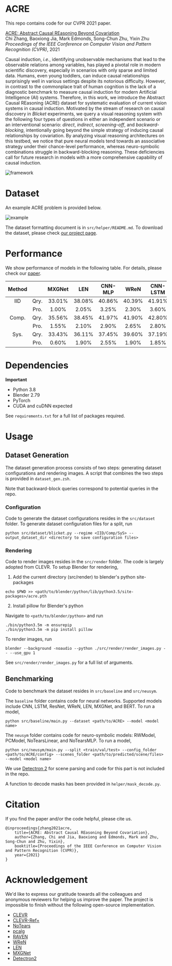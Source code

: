 # ACRE
This repo contains code for our CVPR 2021 paper.

[ACRE: <u>A</u>bstract <u>C</u>ausal <u>RE</u>asoning Beyond Covariation](http://wellyzhang.github.io/attach/cvpr21zhang_acre.pdf)  
Chi Zhang, Baoxiong Jia, Mark Edmonds, Song-Chun Zhu, Yixin Zhu  
*Proceedings of the IEEE Conference on Computer Vision and Pattern Recognition (CVPR)*, 2021   

Causal induction, *i.e.*, identifying unobservable mechanisms that lead to the observable relations among variables, has played a pivotal role in modern scientific discovery, especially in scenarios with only sparse and limited data. Humans, even young toddlers, can induce causal relationships surprisingly well in various settings despite its notorious difficulty. However, in contrast to the commonplace trait of human cognition is the lack of a diagnostic benchmark to measure causal induction for modern Artificial Intelligence (AI) systems. Therefore, in this work, we introduce the Abstract Causal REasoning (ACRE) dataset for systematic evaluation of current vision systems in causal induction. Motivated by the stream of research on causal discovery in *Blicket* experiments, we query a visual reasoning system with the following four types of questions in either an independent scenario or an interventional scenario: *direct*, *indirect*, *screening-off*, and *backward-blocking*, intentionally going beyond the simple strategy of inducing causal relationships by covariation. By analyzing visual reasoning architectures on this testbed, we notice that pure neural models tend towards an associative strategy under their chance-level performance, whereas neuro-symbolic combinations struggle in backward-blocking reasoning. These deficiencies call for future research in models with a more comprehensive capability of causal induction.

![framework](http://wellyzhang.github.io/img/in-post/ACRE/model.jpeg)

# Dataset

An example ACRE problem is provided below.

![example](http://wellyzhang.github.io/img/in-post/ACRE/example.jpeg)

The dataset formatting document is in ```src/helper/README.md```. To download the dataset, please check [our project page](http://wellyzhang.github.io/project/acre.html#dataset).

# Performance

We show performance of models in the following table. For details, please check our [paper](http://wellyzhang.github.io/attach/cvpr21zhang_prae.pdf).

| Method |      | MXGNet |  LEN   | CNN-MLP |  WReN  | CNN-LSTM | ResNet-MLP | CNN-BERT | NS-RW  | NS-PC  | **NS-Opt** |
|:------:|:----:|:------:|:------:|:-------:|:------:|:--------:|:----------:|:--------:|:------:|:------:|:----------:|
|  IID   | Qry. | 33.01% | 38.08% | 40.86%  | 40.39% |  41.91%  |   42.00%   |  43.56%  | 46.61% | 59.26% | **66.29**% |
|        | Pro. | 1.00%  | 2.05%  |  3.25%  | 2.30%  |  3.60%   |   3.35%    |  3.50%   | 6.45%  | 21.15% | **27.00**% |
| Comp.  | Qry. | 35.56% | 38.45% | 41.97%  | 41.90% |  42.80%  |   42.80%   |  43.79%  | 50.69% | 61.83% | **69.04**% |
|        | Pro. | 1.55%  | 2.10%  |  2.90%  | 2.65%  |  2.80%   |   2.60%    |  2.40%   | 8.10%  | 22.00% | **31.20**% |
|  Sys.  | Qry. | 33.43% | 36.11% | 37.45%  | 39.60% |  37.19%  |   37.71%   |  39.93%  | 42.18% | 62.63% | **67.44**% |
|        | Pro. | 0.60%  | 1.90%  |  2.55%  | 1.90%  |  1.85%   |   1.75%    |  1.90%   | 4.00%  | 29.20% | **29.55**% |


# Dependencies

**Important**
* Python 3.8
* Blender 2.79
* PyTorch
* CUDA and cuDNN expected

See ```requirements.txt``` for a full list of packages required.

# Usage

## Dataset Generation

The dataset generation process consists of two steps: generating dataset configurations and rendering images. A script that combines the two steps is provided in ```dataset_gen.zsh```.

Note that backward-block queries correspond to potential queries in the repo.

### Configuration

Code to generate the dataset configurations resides in the ```src/dataset``` folder. To generate dataset configuration files for a split, run

```
python src/dataset/blicket.py --regime <IID/Comp/SyS> --output_dataset_dir <directory to save configuration files>
```

### Rendering

Code to render images resides in the ```src/render``` folder. The code is largely adopted from CLEVR. To setup Blender for rendering, 

1. Add the current directory (src/render) to blender's python site-packages 
```
echo $PWD >> <path/to/blender/python/lib/python3.5/site-packages>/acre.pth
```

2. Install pillow for Blender's python

Navigate to ```<path/to/blender/python>``` and run 
```
./bin/python3.5m -m ensurepip
./bin/python3.5m -m pip install pillow
```

To render images, run
```
blender --background -noaudio --python ./src/render/render_images.py -- --use_gpu 1
```

See ```src/render/render_images.py``` for a full list of arguments.

## Benchmarking

Code to benchmark the dataset resides in ```src/baseline``` and ```src/neusym```. 

The ```baseline``` folder contains code for neural networks. Supported models include CNN, LSTM, ResNet, WReN, LEN, MXGNet, and BERT. To run a model,
```
python src/baseline/main.py --dataset <path/to/ACRE> --model <model name>
```

The ```neusym``` folder contains code for neuro-symbolic models: RWModel, PCModel, NoTearsLinear, and NoTearsMLP. To run a model,
```
python src/neusym/main.py --split <train/val/test> --config_folder <path/to/ACRE/config> --scenes_folder <path/to/predicted/scene/files> --model <model name>
```

We use [Detectron 2](https://github.com/facebookresearch/detectron2) for scene parsing and code for this part is not included in the repo. 

A function to decode masks has been provided in ```helper/mask_decode.py```.

# Citation

If you find the paper and/or the code helpful, please cite us.

```
@inproceedings{zhang2021acre,
    title={ACRE: Abstract Causal REasoning Beyond Covariation},
    author={Zhang, Chi and Jia, Baoxiong and Edmonds, Mark and Zhu, Song-Chun and Zhu, Yixin},
    booktitle={Proceedings of the IEEE Conference on Computer Vision and Pattern Recognition (CVPR)},
    year={2021}
}
```

# Acknowledgement

We'd like to express our gratitude towards all the colleagues and anonymous reviewers for helping us improve the paper. The project is impossible to finish without the following open-source implementation.

* [CLEVR](https://github.com/facebookresearch/clevr-dataset-gen)
* [CLEVR-Ref+](https://github.com/ccvl/clevr-refplus-dataset-gen)
* [NoTears](https://github.com/xunzheng/notears)
* [pcalg](https://github.com/keiichishima/pcalg)
* [RAVEN](https://github.com/WellyZhang/RAVEN)
* [WReN](https://github.com/Fen9/WReN)
* [LEN](https://github.com/zkcys001/distracting_feature)
* [MXGNet](https://github.com/thematrixduo/MXGNet)
* [Detectron2](https://github.com/facebookresearch/detectron2)
